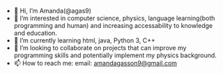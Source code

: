 - 👋 Hi, I’m Amanda(@agas9)
- 👀 I’m interested in computer science, physics, language learning(both programming and human) and increasing accessability to knowledge and education.
- 🌱 I’m currently learning html, java, Python 3, C++
- 💞️ I’m looking to collaborate on projects that can improve my programming skills and potentially implement my physics background.
- 📫 How to reach me:
email: amandagasson9@gmail.com

<!---
agas9/agas9 is a ✨ special ✨ repository because its `README.md` (this file) appears on your GitHub profile.
You can click the Preview link to take a look at your changes.
--->
